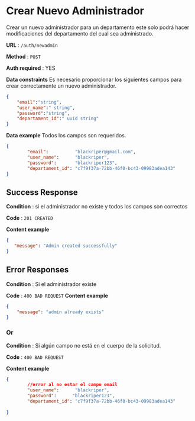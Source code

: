 # Crear Nuevo Administrador 

Crear un nuevo administrador para un departamento este solo podrá hacer modificaciones del departamento del cual sea administrado. 

**URL** : `/auth/newadmin`

**Method** : `POST`

**Auth required** : YES


**Data constraints**
Es necesario proporcionar los siguientes campos para crear correctamente un nuevo administrador.


```json
{
    "email":"string",
    "user_name":" string",
    "password":"string",
    "departament_id":" uuid string"
}
```

**Data example** Todos los campos son requeridos.

```json
{
        "email":          "blackriper@gmail.com",
		"user_name":      "blackriper",
		"password":       "blackriper123",
		"departament_id": "c7f9f37a-72bb-46f0-bc43-09983adea143"
}
```

## Success Response

**Condition** : si el administrador no existe  y todos los campos son correctos

**Code** : `201 CREATED`

**Content example**

```json
{
   "message": "Admin created successfully"
}
```

## Error Responses

**Condition** : Si el administrador existe 

**Code** : ``400 BAD REQUEST``
**Content example**

```json
{
    "message": "admin already exists"
}
```


### Or

**Condition** : Si algún campo no está en el cuerpo de la solicitud. 


**Code** : `400 BAD REQUEST`

**Content example**

```json
{
        //error al no estar el campo email
		"user_name":      "blackriper",
		"password":      "blackriper123",
		"departament_id": "c7f9f37a-72bb-46f0-bc43-09983adea143"
	
}
```